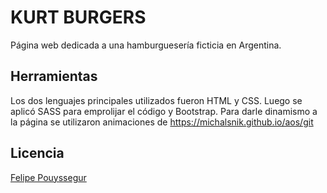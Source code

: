 # KURT BURGERS

Página web dedicada a una hamburguesería ficticia en Argentina.

## Herramientas

Los dos lenguajes principales utilizados fueron HTML y CSS. Luego se aplicó SASS para emprolijar el código y Bootstrap. Para darle dinamismo a la página se utilizaron animaciones de https://michalsnik.github.io/aos/git 

## Licencia
[Felipe Pouyssegur](https://github.com/felipepouyssegur)